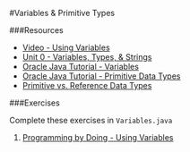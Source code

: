 #Variables & Primitive Types

###Resources

* [Video - Using Variables](https://www.udemy.com/java-tutorial/#/lecture/131409)
* [Unit 0 - Variables, Types, & Strings](https://github.com/accesscode-2-1/unit-0/blob/master/lessons/week-0/2015-03-03_variables-types-strings.md)
* [Oracle Java Tutorial - Variables](https://docs.oracle.com/javase/tutorial/java/nutsandbolts/variables.html)
* [Oracle Java Tutorial - Primitive Data Types](https://docs.oracle.com/javase/tutorial/java/nutsandbolts/datatypes.html)
* [Primitive vs. Reference Data Types](http://pages.cs.wisc.edu/~bahls/cs302/PrimitiveVsReference.html)

###Exercises

Complete these exercises in `Variables.java`

1. [Programming by Doing - Using Variables](https://programmingbydoing.com/a/using-variables.html)
